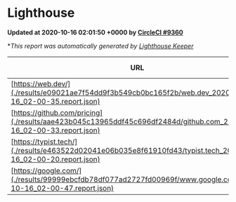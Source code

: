 
# Lighthouse

**Updated at 2020-10-16 02:01:50 +0000 by [CircleCI #9360](https://circleci.com/gh/ItinerisLtd/lighthouse-keeper-example/9360)**

**This report was automatically generated by [Lighthouse Keeper](https://github.com/itinerisltd/lighthouse-keeper)*

| URL | Performance | Accessibility | Best Practices | SEO | PWA | Updated At |
| --- | --- | --- | --- | --- | --- | --- |
| [https://web.dev/](./results/e09021ae7f54dd9f3b549cb0bc165f2b/web.dev_2020-10-16_02-00-35.report.json) | 0.83 | 1 | 0.93 | 0.99 | 0.96 | 2020-10-16T02:00:35.144Z |
| [https://github.com/pricing](./results/aae423b045c13965ddf45c696df2484d/github.com_2020-10-16_02-00-33.report.json) | 0.57 | 0.96 | 0.93 | 0.85 | 0.54 | 2020-10-16T02:00:33.773Z |
| [https://typist.tech/](./results/e463522d02041e06b035e8f61910fd43/typist.tech_2020-10-16_02-00-20.report.json) | 0.86 | 0.92 | 0.93 | 0.99 | 0.57 | 2020-10-16T02:00:20.072Z |
| [https://google.com/](./results/99999ebcfdb78df077ad2727fd00969f/www.google.com_2020-10-16_02-00-47.report.json) | 0.69 | 0.9 | 0.93 | 0.85 | 0.54 | 2020-10-16T02:00:47.732Z |
